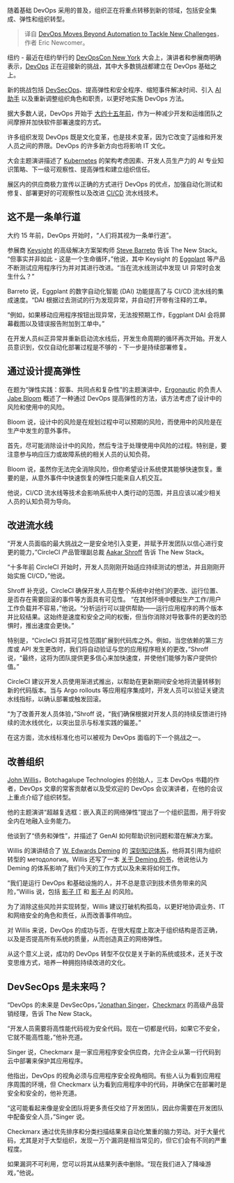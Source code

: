 
<!--
title: DevOps迈向自动化之外，应对新挑战
cover: https://cdn.thenewstack.io/media/2024/11/24340e25-quino-al-uwu5qhetnvc-unsplash-1.jpg
-->

随着基础 DevOps 采用的普及，组织正在将重点转移到新的领域，包括安全集成、弹性和组织转型。

> 译自 [DevOps Moves Beyond Automation to Tackle New Challenges](https://thenewstack.io/devops-moves-beyond-automation-to-tackle-new-challenges/)，作者 Eric Newcomer。

纽约 - 最近在纽约举行的 [DevOpsCon New York](https://devopscon.io/new-york/) 大会上，演讲者和参展商明确表示，[DevOps](https://thenewstack.io/devops/) 正在迎接新的挑战，其中大多数挑战都建立在 DevOps 基础之上。

新的挑战包括 [DevSecOps](https://thenewstack.io/decoding-devsecops-striking-the-right-balance/)、提高弹性和安全程序、缩短事件解决时间、引入 [AI 助手](https://thenewstack.io/augment-ai-code-assistant-targets-large-development-teams/) 以及重新调整组织角色和职责，以更好地实施 DevOps 方法。

据大多数人说，DevOps 开始于 [大约十五年前](https://devops.com/the-origins-of-devops-whats-in-a-name/)，作为一种减少开发和运维团队之间摩擦并加快软件部署速度的方式。

许多组织发现 DevOps 既是文化变革，也是技术变革，因为它改变了运维和开发人员之间的界限。DevOps 的许多新方向也将影响 IT 文化。

大会主题演讲描述了 [Kubernetes](https://thenewstack.io/kubernetes/) 的架构考虑因素、开发人员生产力的 AI 专业知识策略、下一级可观察性、提高弹性和建立组织信任。

展区内的供应商极力宣传以正确的方式进行 DevOps 的优点，加强自动化测试和修复、部署更好的可观察性以及改进 [CI/CD](https://thenewstack.io/ci-cd/) 流水线技术。

## 这不是一条单行道

大约 15 年前，DevOps 开始时，“人们将其视为一条单行道”。

参展商 [Keysight](https://www.keysight.com/us/en/products/software/software-testing.html) 的高级解决方案架构师 [Steve Barreto](https://www.linkedin.com/in/stevebarreto/) 告诉 The New Stack。
“但事实并非如此 - 这是一个生命循环，”他说，其中 Keysight 的 [Eggplant](https://www.keysight.com/us/en/products/software/software-testing/eggplant-test.html) 等产品不断测试应用程序行为并对其进行改进。“当在流水线测试中发现 UI 异常时会发生什么？”

Barreto 说，Eggplant 的数字自动化智能 (DAI) 功能提高了与 CI/CD 流水线的集成速度。“DAI 根据过去测试的行为发现异常，并自动打开带有注释的工单。

“例如，如果移动应用程序按钮出现异常，无法按预期工作，Eggplant DAI 会将屏幕截图以及错误报告附加到工单中。”

在开发人员纠正异常并重新启动流水线后，开发生命周期的循环再次开始。开发人员意识到，仅仅自动化部署过程是不够的 - 下一步是持续部署修复。

## 通过设计提高弹性

在题为“弹性实践：叙事、共同点和复杂性”的主题演讲中，[Ergonautic](https://www.ergonautic.ly/) 的负责人 [Jabe Bloom](https://www.linkedin.com/in/jabebloom/) 概述了一种通过 DevOps 提高弹性的方法，该方法考虑了设计中的风险和使用中的风险。

Bloom 说，设计中的风险是在规划过程中可以预期的风险，而使用中的风险是在生产中发生的意外事件。

首先，尽可能消除设计中的风险，然后专注于处理使用中风险的过程。特别是，要注意参与响应压力或故障系统的相关人员的认知负荷。

Bloom 说，虽然你无法完全消除风险，但你希望设计系统使其能够快速恢复。重要的是，从意外事件中快速恢复的弹性只能来自人机交互。

他说，CI/CD 流水线等技术会影响系统中人类行动的范围，并且应该以减少相关人员的认知负荷为导向。

## 改进流水线

“开发人员面临的最大挑战之一是安全地引入变更，并赋予开发团队以信心进行变更的能力，”CircleCI 产品管理副总裁 [Aakar Shroff](https://www.linkedin.com/in/aakarshroff/) 告诉 The New Stack。

“十多年前 CircleCI 开始时，开发人员刚刚开始适应持续测试的想法，并且刚刚开始实施 CI/CD，”他说。

Shroff 补充说，CircleCI 确保开发人员在整个系统中对他们的更改、运行位置、是否存在需要回滚的事件等方面具有可见性。
“在其他环境中模拟生产工作/用户工作负载并不容易，”他说。“分析运行可以提供帮助——运行应用程序的两个版本并比较结果。这始终是速度和安全之间的权衡，但当你消除对导致事件的更改的恐惧时，推出速度会更快。”

特别是，“CircleCI 将其可见性范围扩展到代码库之外。例如，当您依赖的第三方库或 API 发生更改时，我们将自动验证与您的应用程序相关的更改，”Shroff 说，“最终，这将为团队提供更多信心来加快速度，并使他们能够为客户提供价值。”

CircleCI 建议开发人员使用渐进式推出，以帮助在更新期间安全地将流量转移到新的代码版本。当与 Argo rollouts 等应用程序集成时，开发人员可以验证关键流水线指标，以确认部署或触发回滚。

“为了改善开发人员体验，”Shroff 说，“我们确保根据对开发人员的持续反馈进行持续的流水线优化，以突出显示与标准实践的偏差。”

在这方面，流水线标准化也可以被视为 DevOps 面临的下一个挑战之一。

## 改善组织

[John Willis](https://www.linkedin.com/in/johnwillisatlanta/)，Botchagalupe Technologies 的创始人，三本 DevOps 书籍的作者，DevOps 文章的常客贡献者以及受欢迎的 DevOps 会议演讲者，在他的会议上重点介绍了组织转型。

他的主题演讲“超越复选框：嵌入真正的网络弹性”提出了一个组织蓝图，用于将安全内在地融入业务能力。

他谈到了“债务和弹性”，并描述了 GenAI 如何帮助识别问题和潜在解决方案。

Willis 的演讲结合了 [W. Edwards Deming](https://en.wikipedia.org/wiki/W._Edwards_Deming) 的 [深刻知识体系](https://deming.org/explore/sopk/)，他将其引用为组织转型的 методология。Willis 还写了一本 [关于 Deming 的书](https://www.amazon.com/Journey-Profound-Knowledge-Altered-Industry/dp/1950508838)，他说他认为 Deming 的体系影响了我们今天的工作方式以及未来将如何工作。

“我们是运行 DevOps 和基础设施的人，并不总是意识到技术债务带来的风险，”Willis 说，包括 [影子 IT](https://thenewstack.io/how-to-bring-shadow-kubernetes-it-into-the-light/) 和 [影子 AI](https://cloud.google.com/transform/spotlighting-shadow-ai-how-to-protect-against-risky-ai-practices) 的风险。

为了消除这些风险并实现转型，Willis 建议打破机构孤岛，以更好地协调业务、IT 和网络安全的角色和责任，从而改善事件响应。

对 Willis 来说，DevOps 的成功与否，在很大程度上取决于组织结构是否正确，以及是否提高所有系统的质量，从而创造真正的网络弹性。

从这个意义上说，成功的 DevOps 转型不仅仅是关于新的系统或技术，还关于改变思维方式，培养一种拥抱持续改进的文化。

## DevSecOps 是未来吗？

“DevOps 的未来是 DevSecOps，”[Jonathan Singer](https://www.linkedin.com/in/jonathanayalsinger/)，[Checkmarx](https://checkmarx.com/) 的高级产品营销经理，告诉 The New Stack。

“开发人员需要将高性能代码视为安全代码。现在一切都是代码，如果它不安全，它就不能高性能，”他补充道。

Singer 说，Checkmarx 是一家应用程序安全供应商，允许企业从第一行代码到云中部署来保护其应用程序。

他指出，DevOps 的视角必须与应用程序安全视角相同。有些人认为看到应用程序周围的环境，但 Checkmarx 认为看到应用程序中的代码，并确保它在部署时是安全和安全的，他补充道。

“这可能看起来像是安全团队将更多责任交给了开发团队，因此你需要在开发团队中配备安全人员，”Singer 说。

Checkmarx 通过优先排序和分类扫描结果来自动化繁重的脑力劳动。对于大量代码，尤其是对于大型组织，发现一万个漏洞是相当常见的，但它们会有不同的严重程度。

如果漏洞不可利用，您可以将其从结果列表中删除。“现在我们进入了降噪游戏，”他说。
